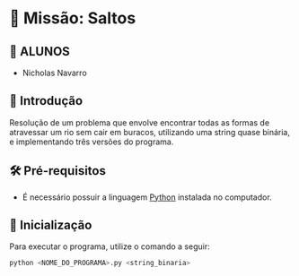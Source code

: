 # 💼 Missão: Saltos

## 🔖 ALUNOS

- Nicholas Navarro

## 🎯 Introdução

Resolução de um problema que envolve encontrar todas as formas de atravessar um rio sem cair em buracos, utilizando uma string quase binária, e implementando três versões do programa.

## 🛠️ Pré-requisitos

- É necessário possuir a linguagem [Python](https://www.python.org/downloads/) instalada no computador.

## 🚀 Inicialização

Para executar o programa, utilize o comando a seguir:

```bash
python <NOME_DO_PROGRAMA>.py <string_binaria>
```